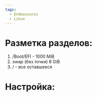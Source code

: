 ```yaml
---
tags:
  - Endeavouros
  - Linux
---
```

# Разметка разделов:
1. /Boot/EFI - 1000 MiB
2. swap (без точки) 8 GiB
3. / - все оставшееся
# Настройка: